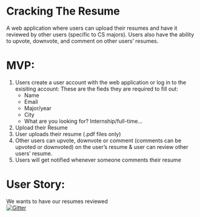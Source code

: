 # Cracking The Resume

A web application where users can upload their resumes and have it reviewed by other users (specific to CS majors). Users also have the ability to upvote, downvote, and comment on other users’ resumes. 

# MVP: 
1) Users create a user account with the web application or log in to the exisiting account:
  These are the fieds they are required to fill out:
    * Name 
    * Email
    * Major/year 
    * City 
    * What are you looking for? Internship/full-time…
2) Upload their Resume 
3) User uploads their resume (.pdf files only) 
4) Other users can upvote, downvote or comment (comments can be upvoted or downvoted) on the user’s resume & user can review other users’ resume. 
5) Users will get notified whenever someone comments their resume

# User Story:
We wants to have our resumes reviewed </br>
[![Gitter](https://badges.gitter.im/gitterHQ/gitter.png)](https://gitter.im/CSE_442/Cracking_the_resume)
